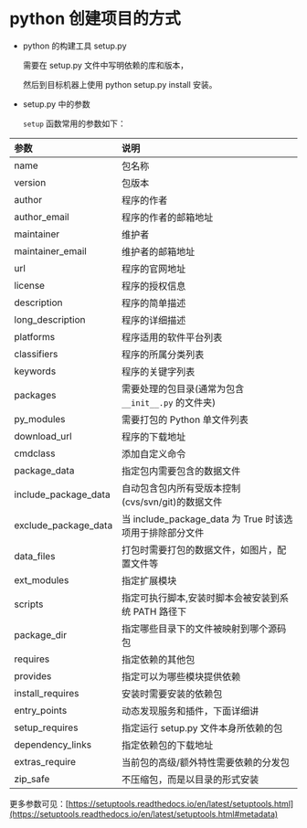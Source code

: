 # python 创建项目的方式

- python 的构建工具 setup.py

  需要在 setup.py 文件中写明依赖的库和版本，

  然后到目标机器上使用 python setup.py install 安装。

- setup.py 中的参数

  `setup` 函数常用的参数如下：

| 参数                 | 说明                                                     |
| :------------------- | :------------------------------------------------------- |
| name                 | 包名称                                                   |
| version              | 包版本                                                   |
| author               | 程序的作者                                               |
| author_email         | 程序的作者的邮箱地址                                     |
| maintainer           | 维护者                                                   |
| maintainer_email     | 维护者的邮箱地址                                         |
| url                  | 程序的官网地址                                           |
| license              | 程序的授权信息                                           |
| description          | 程序的简单描述                                           |
| long_description     | 程序的详细描述                                           |
| platforms            | 程序适用的软件平台列表                                   |
| classifiers          | 程序的所属分类列表                                       |
| keywords             | 程序的关键字列表                                         |
| packages             | 需要处理的包目录(通常为包含 `__init__.py` 的文件夹)      |
| py_modules           | 需要打包的 Python 单文件列表                             |
| download_url         | 程序的下载地址                                           |
| cmdclass             | 添加自定义命令                                           |
| package_data         | 指定包内需要包含的数据文件                               |
| include_package_data | 自动包含包内所有受版本控制(cvs/svn/git)的数据文件        |
| exclude_package_data | 当 include_package_data 为 True 时该选项用于排除部分文件 |
| data_files           | 打包时需要打包的数据文件，如图片，配置文件等             |
| ext_modules          | 指定扩展模块                                             |
| scripts              | 指定可执行脚本,安装时脚本会被安装到系统 PATH 路径下      |
| package_dir          | 指定哪些目录下的文件被映射到哪个源码包                   |
| requires             | 指定依赖的其他包                                         |
| provides             | 指定可以为哪些模块提供依赖                               |
| install_requires     | 安装时需要安装的依赖包                                   |
| entry_points         | 动态发现服务和插件，下面详细讲                           |
| setup_requires       | 指定运行 setup.py 文件本身所依赖的包                     |
| dependency_links     | 指定依赖包的下载地址                                     |
| extras_require       | 当前包的高级/额外特性需要依赖的分发包                    |
| zip_safe             | 不压缩包，而是以目录的形式安装                           |

更多参数可见：[https://setuptools.readthedocs.io/en/latest/setuptools.html](https://setuptools.readthedocs.io/en/latest/setuptools.html#metadata)
